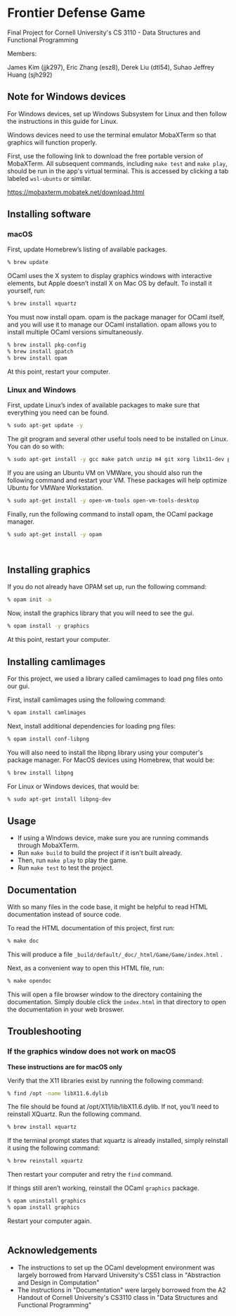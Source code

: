 # Frontier Defense Game
Final Project for Cornell University's CS 3110 - Data Structures and Functional Programming

Members:

James Kim (jjk297), Eric Zhang (esz8), Derek Liu (dtl54), Suhao Jeffrey Huang (sjh292)

## Note for Windows devices

For Windows devices, set up Windows Subsystem for Linux and then follow the instructions in this guide for Linux.

Windows devices need to use the terminal emulator MobaXTerm so that graphics will function properly.

First, use the following link to download the free portable version of MobaXTerm. All subsequent commands, including `make test` and `make play`, should be run in the app's virtual terminal. This is accessed by clicking a tab labeled `wsl-ubuntu` or similar.

https://mobaxterm.mobatek.net/download.html

## Installing software

### macOS
First, update Homebrew’s listing of available packages.
``` sh
% brew update
```
OCaml uses the X system to display graphics windows with interactive elements, but Apple doesn’t install X on Mac OS by default. To install it yourself, run:
``` sh
% brew install xquartz
```
You must now install opam. opam is the package manager for OCaml itself, and you will use it to manage our OCaml installation. opam allows you to install multiple OCaml versions simultaneously.
``` sh
% brew install pkg-config
% brew install gpatch
% brew install opam
```
At this point, restart your computer.

### Linux and Windows
First, update Linux’s index of available packages to make sure that everything you need can be found.
``` sh
% sudo apt-get update -y
```
The git program and several other useful tools need to be installed on Linux. You can do so with:
``` sh
% sudo apt-get install -y gcc make patch unzip m4 git xorg libx11-dev pkg-config
```
If you are using an Ubuntu VM on VMWare, you should also run the following command and restart your VM. These packages will help optimize Ubuntu for VMWare Workstation.
``` sh
% sudo apt-get install -y open-vm-tools open-vm-tools-desktop
```
Finally, run the following command to install opam, the OCaml package manager.
``` sh
% sudo apt-get install -y opam
```
</br>

## Installing graphics

If you do not already have OPAM set up, run the following command:
``` sh
% opam init -a
```
Now, install the graphics library that you will need to see the gui.
``` sh
% opam install -y graphics
```
At this point, restart your computer.

## Installing camlimages

For this project, we used a library called camlimages to load png files onto our gui.

First, install camlimages using the following command:
``` sh
% opam install camlimages
```
Next, install additional dependencies for loading png files:
``` sh
% opam install conf-libpng
```
You will also need to install the libpng library using your computer's package manager.
For MacOS devices using Homebrew, that would be:
``` sh
% brew install libpng
```

For Linux or Windows devices, that would be:
```sh
% sudo apt-get install libpng-dev
```

## Usage

- If using a Windows device, make sure you are running commands through MobaXTerm.
- Run `make build` to build the project if it isn't built already.
- Then, run `make play` to play the game.
- Run `make test` to test the project.

## Documentation

With so many files in the code base, it might be helpful to read HTML documentation instead of source code.  

To read the HTML documentation of this project, first run:
``` sh
% make doc
```
This will produce a file `_build/default/_doc/_html/Game/Game/index.html` .  

Next, as a convenient way to open this HTML file, run:
``` sh
% make opendoc
```
This will open a file browser window to the directory containing the documentation. 
Simply double click the `index.html` in that directory to open the documentation in your web broswer.

## Troubleshooting

### If the graphics window does not work on macOS

**These instructions are for macOS only**

Verify that the X11 libraries exist by running the following command:
``` sh
% find /opt -name libX11.6.dylib
```
The file should be found at /opt/X11/lib/libX11.6.dylib. If not, you’ll need to reinstall XQuartz. Run the following command.
``` sh
% brew install xquartz
```
If the terminal prompt states that xquartz is already installed, simply reinstall it using the following command:
``` sh
% brew reinstall xquartz
```
Then restart your computer and retry the `find` command.

If things still aren’t working, reinstall the OCaml `graphics` package.
``` sh
% opam uninstall graphics
% opam install graphics
```
Restart your computer again.
</br>
</br>

## Acknowledgements
- The instructions to set up the OCaml development environment was largely borrowed from Harvard University's CS51 class in "Abstraction and Design in Computation"
- The instructions in "Documentation" were largely borrowed from the A2 Handout of Cornell University's CS3110 class in "Data Structures and Functional Programming"
